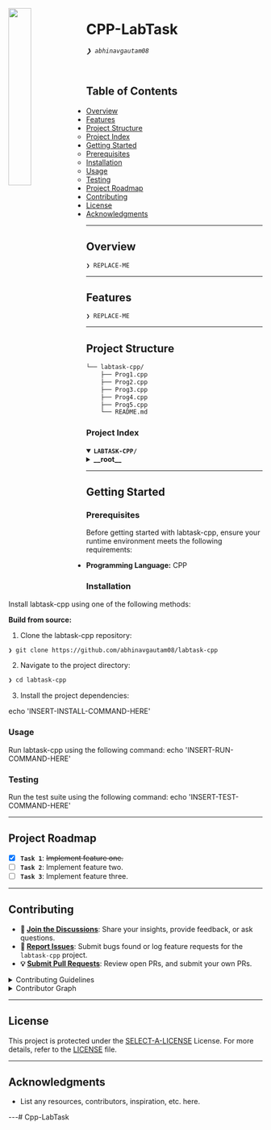 <p align="left">
    <img src="https://upload.wikimedia.org/wikipedia/commons/thumb/1/18/ISO_C%2B%2B_Logo.svg/459px-ISO_C%2B%2B_Logo.svg.png?20170928190710" align="left" width="30%">
</p>
<p align="left"><h1 align="left">CPP-LabTask</h1></p>
<p align="left">
	<em><code>❯ abhinavgautam08</code></em>
</p>

<p align="left"><!-- default option, no dependency badges. -->
</p>
<p align="left">
	<!-- default option, no dependency badges. -->
</p>
<br>

##  Table of Contents

- [ Overview](#-overview)
- [ Features](#-features)
- [ Project Structure](#-project-structure)
  - [ Project Index](#-project-index)
- [ Getting Started](#-getting-started)
  - [ Prerequisites](#-prerequisites)
  - [ Installation](#-installation)
  - [ Usage](#-usage)
  - [ Testing](#-testing)
- [ Project Roadmap](#-project-roadmap)
- [ Contributing](#-contributing)
- [ License](#-license)
- [ Acknowledgments](#-acknowledgments)

---

##  Overview

<code>❯ REPLACE-ME</code>

---

##  Features

<code>❯ REPLACE-ME</code>

---

##  Project Structure

```sh
└── labtask-cpp/
    ├── Prog1.cpp
    ├── Prog2.cpp
    ├── Prog3.cpp
    ├── Prog4.cpp
    ├── Prog5.cpp
    └── README.md
```


###  Project Index
<details open>
	<summary><b><code>LABTASK-CPP/</code></b></summary>
	<details> <!-- __root__ Submodule -->
		<summary><b>__root__</b></summary>
		<blockquote>
			<table>
			<tr>
				<td><b><a href='https://github.com/abhinavgautam08/labtask-cpp/blob/master/Prog5.cpp'>Prog5.cpp</a></b></td>
				<td><code>❯ REPLACE-ME</code></td>
			</tr>
			<tr>
				<td><b><a href='https://github.com/abhinavgautam08/labtask-cpp/blob/master/Prog3.cpp'>Prog3.cpp</a></b></td>
				<td><code>❯ REPLACE-ME</code></td>
			</tr>
			<tr>
				<td><b><a href='https://github.com/abhinavgautam08/labtask-cpp/blob/master/Prog4.cpp'>Prog4.cpp</a></b></td>
				<td><code>❯ REPLACE-ME</code></td>
			</tr>
			<tr>
				<td><b><a href='https://github.com/abhinavgautam08/labtask-cpp/blob/master/Prog1.cpp'>Prog1.cpp</a></b></td>
				<td><code>❯ REPLACE-ME</code></td>
			</tr>
			<tr>
				<td><b><a href='https://github.com/abhinavgautam08/labtask-cpp/blob/master/Prog2.cpp'>Prog2.cpp</a></b></td>
				<td><code>❯ REPLACE-ME</code></td>
			</tr>
			</table>
		</blockquote>
	</details>
</details>

---
##  Getting Started

###  Prerequisites

Before getting started with labtask-cpp, ensure your runtime environment meets the following requirements:

- **Programming Language:** CPP


###  Installation

Install labtask-cpp using one of the following methods:

**Build from source:**

1. Clone the labtask-cpp repository:
```sh
❯ git clone https://github.com/abhinavgautam08/labtask-cpp
```

2. Navigate to the project directory:
```sh
❯ cd labtask-cpp
```

3. Install the project dependencies:

echo 'INSERT-INSTALL-COMMAND-HERE'



###  Usage
Run labtask-cpp using the following command:
echo 'INSERT-RUN-COMMAND-HERE'

###  Testing
Run the test suite using the following command:
echo 'INSERT-TEST-COMMAND-HERE'

---
##  Project Roadmap

- [X] **`Task 1`**: <strike>Implement feature one.</strike>
- [ ] **`Task 2`**: Implement feature two.
- [ ] **`Task 3`**: Implement feature three.

---

##  Contributing

- **💬 [Join the Discussions](https://github.com/abhinavgautam08/labtask-cpp/discussions)**: Share your insights, provide feedback, or ask questions.
- **🐛 [Report Issues](https://github.com/abhinavgautam08/labtask-cpp/issues)**: Submit bugs found or log feature requests for the `labtask-cpp` project.
- **💡 [Submit Pull Requests](https://github.com/abhinavgautam08/labtask-cpp/blob/main/CONTRIBUTING.md)**: Review open PRs, and submit your own PRs.

<details closed>
<summary>Contributing Guidelines</summary>

1. **Fork the Repository**: Start by forking the project repository to your github account.
2. **Clone Locally**: Clone the forked repository to your local machine using a git client.
   ```sh
   git clone https://github.com/abhinavgautam08/labtask-cpp
   ```
3. **Create a New Branch**: Always work on a new branch, giving it a descriptive name.
   ```sh
   git checkout -b new-feature-x
   ```
4. **Make Your Changes**: Develop and test your changes locally.
5. **Commit Your Changes**: Commit with a clear message describing your updates.
   ```sh
   git commit -m 'Implemented new feature x.'
   ```
6. **Push to github**: Push the changes to your forked repository.
   ```sh
   git push origin new-feature-x
   ```
7. **Submit a Pull Request**: Create a PR against the original project repository. Clearly describe the changes and their motivations.
8. **Review**: Once your PR is reviewed and approved, it will be merged into the main branch. Congratulations on your contribution!
</details>

<details closed>
<summary>Contributor Graph</summary>
<br>
<p align="left">
   <a href="https://github.com{/abhinavgautam08/labtask-cpp/}graphs/contributors">
      <img src="https://contrib.rocks/image?repo=abhinavgautam08/labtask-cpp">
   </a>
</p>
</details>

---

##  License

This project is protected under the [SELECT-A-LICENSE](https://choosealicense.com/licenses) License. For more details, refer to the [LICENSE](https://choosealicense.com/licenses/) file.

---

##  Acknowledgments

- List any resources, contributors, inspiration, etc. here.

---# Cpp-LabTask
